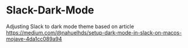 # Slack-Dark-Mode
Adjusting Slack to dark mode theme based on article https://medium.com/@nahuelhds/setup-dark-mode-in-slack-on-macos-mojave-4da1cc089a94
